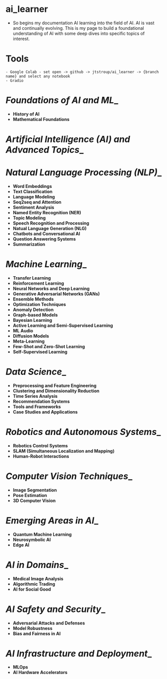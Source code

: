 # ai_learner
* So begins my documentation AI learning into the field of AI. AI is vast and continually evolving. This is my page to build a foundational understanding of AI with some deep dives into specific topics of interest.

# Tools
    - Google Colab - set open -> github -> jtstroup/ai_learner -> {branch name} and select any notebook
    - Gradio

# _Foundations of AI and ML__
- __History of AI__
- __Mathematical Foundations__

# _Artificial Intelligence (AI) and Advanced Topics__

# _Natural Language Processing (NLP)__   
- __Word Embeddings__   
- __Text Classification__
- __Language Modeling__
- __Seq2seq and Attention__
- __Sentiment Analysis__
- __Named Entity Recognition (NER)__
- __Topic Modeling__
- __Speech Recognition and Processing__
- __Natual Language Generation (NLG)__
- __Chatbots and Conversational AI__
- __Question Answering Systems__
- __Summarization__


# _Machine Learning__
- __Transfer Learning__
- __Reinforcement Learning__
- __Neural Networks and Deep Learning__
- __Generative Adversarial Networks (GANs)__
- __Ensemble Methods__
- __Optimization Techniques__
- __Anomaly Detection__
- __Graph-based Models__
- __Bayesian Learning__
- __Active Learning and Semi-Supervised Learning__
- __ML Audio__
- __Diffusion Models__
- __Meta-Learning__
- __Few-Shot and Zero-Shot Learning__
- __Self-Supervised Learning__


# _Data Science__
- __Preprocessing and Feature Engineering__
- __Clustering and Dimensionality Reduction__
- __Time Series Analysis__
- __Recommendation Systems__
- __Tools and Frameworks__
- __Case Studies and Applications__

# _Robotics and Autonomous Systems__
- __Robotics Control Systems__
- __SLAM (Simultaneous Localization and Mapping)__
- __Human-Robot Interactions__

# _Computer Vision Techniques__
- __Image Segmentation__
- __Pose Estimation__
- __3D Computer Vision__

# _Emerging Areas in AI__
- __Quantum Machine Learning__
- __Neurosymbolic AI__
- __Edge AI__

# _AI in Domains__
- __Medical Image Analysis__
- __Algorithmic Trading__
- __AI for Social Good__

# _AI Safety and Security__
- __Adversarial Attacks and Defenses__
- __Model Robustness__
- __Bias and Fairness in AI__

# _AI Infrastructure and Deployment__
- __MLOps__
- __AI Hardware Accelerators__
